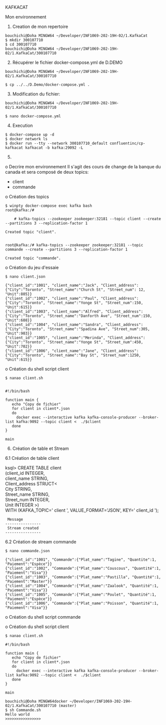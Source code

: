 
KAFKACAT

Mon environnement 
1.	Creation de mon repertoire
````
bouchichi@Doha MINGW64 ~/Developer/INF1069-202-19H-02/1.KafkaCat
$ mkdir 300107710 
$ cd 300107710
bouchichi@Doha MINGW64 ~/Developer/INF1069-202-19H-02/1.KafkaCat/300107710
````
2.	Récupérer le fichier docker-compose.yml de D.DEMO
````
bouchichi@Doha MINGW64 ~/Developer/INF1069-202-19H-02/1.KafkaCat/300107710

$ cp ../../D.Demo/docker-compose.yml .
````
3.	Modification du fichier:
````
bouchichi@Doha MINGW64 ~/Developer/INF1069-202-19H-02/1.KafkaCat/300107710

$ nano docker-compose.yml
````
4.	Execution

````
$ docker-compose up -d 
$ docker network ls
$ docker run --tty --network 300107710_default confluentinc/cp-kafkacat kafkacat -b kafka:29092 -L
````
5.	
o  Decrire mon environnement
Il s'agit des cours de change de la banque du canada et sera composé de deux topics:
-	client
-	commande

o  Création des topics
````
$ winpty docker-compose exec kafka bash
root@kafka:/#

    # kafka-topics --zookeeper zookeeper:32181 --topic client --create --partitions 3 --replication-factor 1

Created topic "client".


root@kafka:/# kafka-topics --zookeeper zookeeper:32181 --topic commande --create --partitions 3 --replication-factor 1

Created topic "commande".
````

o  Création du jeu d'essaie

````
$ nano client.json
````
````
{"client_id":"1001", "client_name":"Jack", "Client_address":{"City":"Toronto", "Street_name":"Church St", "Street_num": 12, "Unit":805}}
{"client_id":"1002", "client_name":"Paul", "Client_address":{"City":"Toronto", "Street_name":"Yonge St", "Street_num":150, "Unit":615}}
{"client_id":"1003", "client_name":"Alfred", "Client_address":{"City":"Toronto", "Street_name":"Danforth Ave", "Street_num":150, "Unit":608}}
{"client_id":"1004", "client_name":"Sandra", "Client_address":{"City":"Toronto", "Street_name":"Spadina Ave", "Street_num":305, "Unit":903}}
{"client_id":"1005", "client_name":"Merinda", "Client_address":{"City":"Toronto", "Street_name":"Yonge St", "Street_num":450, "Unit":702}}
{"client_id":"1006", "client_name":"Jane", "Client_address":{"City":"Toronto", "Street_name":"Bay St", "Street_num":1250, "Unit":615}}

````
 o  Création du shell script client

````
$ nanao client.sh
````
````

#!/bin/bash

function main {
   echo "Copy de fichier"
   for client in client*.json
   do
     docker exec --interactive kafka kafka-console-producer --broker-list kafka:9092 --topic client <  ./$client
   done
}

main

````
6.  Création de table et Stream

6.1  Création de table client


ksql> CREATE TABLE client \
      (client_id INTEGER, \
       client_name STRING, \
       Client_address STRUCT< \
       City STRING,\
       Street_name STRING,\
       Street_num INTEGER,\
      Unit INTEGER >)\
    WITH (KAFKA_TOPIC=' client ', VALUE_FORMAT='JSON', KEY=' client_id ');
````
 Message
----------------
 Stream created
----------------
````

6.2 Création de stream commande 
````
$ nano commande.json
````
````
{"client_id":"1001", "Commande":{"Plat_name":"Tagine", "Quantite":1, "Paiement":"Espèce"}}
{"client_id":"1002", "Commande":{"Plat_name":"Couscous", "Quantité":1, "Paiement":"Visa"}}
{"client_id":"1003", "Commande":{"Plat_name":"Pastilla", "Quantité":1, "Paiement":"Master"}}
{"client_id":"1004", "Commande":{"Plat_name":"Zaalook", "Quantité":1, "Paiement":"Visa"}}
{"client_id":"1005", "Commande":{"Plat_name":"Poulet", "Quantité":1, "Paiement":"Espèce"}}
{"client_id":"1006", "Commande":{"Plat_name":"Poisson", "Quantité":1, "Paiement":"Visa"}}

````
 o   Création du shell script commande
 
 o  Création du shell script client

````
$ nanao client.sh
````

````
#!/bin/bash

function main {
   echo "Copy de fichier"
   for client in client*.json
   do
     docker exec --interactive kafka kafka-console-producer --broker-list kafka:9092 --topic client <  ./$client
   done
}

main

````

````
bouchichi@Doha MINGW64docker ~/Developer/INF1069-202-19H-02/1.KafkaCat/300107710 (master)
$ sh Commande.sh
Hello world
>>>>>>>>>>>>>>>>
````




 
 
